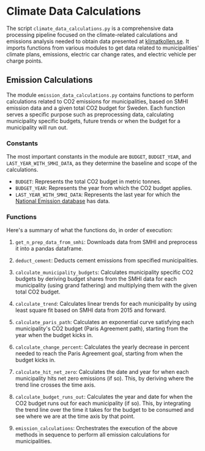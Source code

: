 # Climate Data Calculations

The script `climate_data_calculations.py` is a comprehensive data processing pipeline focused on the climate-related calculations and emissions analysis needed to obtain data presented at [klimatkollen.se](https://www.klimatkollen.se/). It imports functions from various modules to get data related to municipalities' climate plans, emissions, electric car change rates, and electric vehicle per charge points.

## Emission Calculations 

The module `emission_data_calculations.py` contains functions to perform calculations related to CO2 emissions for municipalities, based on SMHI emission data and a given total CO2 budget for Sweden. Each function serves a specific purpose such as preprocessing data, calculating municipality specific budgets, future trends or when the budget for a municipality will run out.

### Constants 

The most important constants in the module are `BUDGET`, `BUDGET_YEAR`, and `LAST_YEAR_WITH_SMHI_DATA`, as they determine the baseline and scope of the calculations.

* `BUDGET`: Represents the total CO2 budget in metric tonnes.
* `BUDGET_YEAR`: Represents the year from which the CO2 budget applies.
* `LAST_YEAR_WITH_SMHI_DATA`: Represents the last year for which the [National Emission database](https://nationellaemissionsdatabasen.smhi.se/) has data.

### Functions

Here's a summary of what the functions do, in order of execution:

1. `get_n_prep_data_from_smhi`: Downloads data from SMHI and preprocess it into a pandas dataframe.

2. `deduct_cement`: Deducts cement emissions from specified municipalities.

3. `calculate_municipality_budgets`: Calculates municipality specific CO2 budgets by deriving budget shares from the SMHI data for each municipality (using grand fathering) and multiplying them with the given total CO2 budget.

4. `calculate_trend`: Calculates linear trends for each municipality by using least square fit based on SMHI data from 2015 and forward.

5. `calculate_paris_path`: Calculates an exponential curve satisfying each municipality's CO2 budget (Paris Agreement path), starting from the year when the budget kicks in.

6. `calculate_change_percent`: Calculates the yearly decrease in percent needed to reach the Paris Agreement goal, starting from when the budget kicks in.

7. `calculate_hit_net_zero`: Calculates the date and year for when each municipality hits net zero emissions (if so). This, by deriving where the trend line crosses the time axis.

8. `calculate_budget_runs_out`: Calculates the year and date for when the CO2 budget runs out for each municipality (if so). This, by integrating the trend line over the time it takes for the budget to be consumed and see where we are at the time axis by that point.

9. `emission_calculations`: Orchestrates the execution of the above methods in sequence to perform all emission calculations for municipalities.




